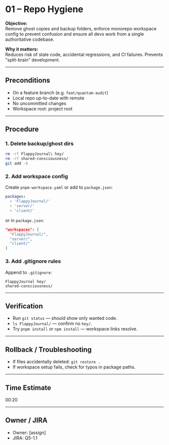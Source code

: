 # 01 – Repo Hygiene

**Objective:**  
Remove ghost copies and backup folders, enforce monorepo workspace config to prevent confusion and ensure all devs work from a single authoritative codebase.

**Why it matters:**  
Reduces risk of stale code, accidental regressions, and CI failures. Prevents "split-brain" development.

---

## Preconditions

- On a feature branch (e.g. `feat/quantum-audit`)
- Local repo up-to-date with remote
- No uncommitted changes
- Workspace root: project root

---

## Procedure

### 1. Delete backup/ghost dirs

```sh
rm -rf FlappyJournal\ hey/
rm -rf shared-consciousness/
git add -A
```

### 2. Add workspace config

Create `pnpm-workspace.yaml` or add to `package.json`:

```yaml
packages:
  - 'FlappyJournal/'
  - 'server/'
  - 'client/'
```

or in `package.json`:

```json
"workspaces": [
  "FlappyJournal/",
  "server/",
  "client/"
]
```

### 3. Add .gitignore rules

Append to `.gitignore`:

```
FlappyJournal hey/
shared-consciousness/
```

---

## Verification

- Run `git status` — should show only wanted code.
- `ls FlappyJournal/` — confirm no `hey/`.
- Try `pnpm install` or `npm install` — workspace links resolve.

---

## Rollback / Troubleshooting

- If files accidentally deleted: `git restore .`
- If workspace setup fails, check for typos in package paths.

---

## Time Estimate

00:20

---

## Owner / JIRA

- Owner: [assign]
- JIRA: Q5-1.1